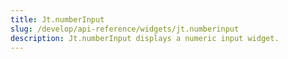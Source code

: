 ```yaml
---
title: Jt.numberInput
slug: /develop/api-reference/widgets/jt.numberinput
description: Jt.numberInput displays a numeric input widget.
---
```


<Autofunction function="streamlit.number_input" />
